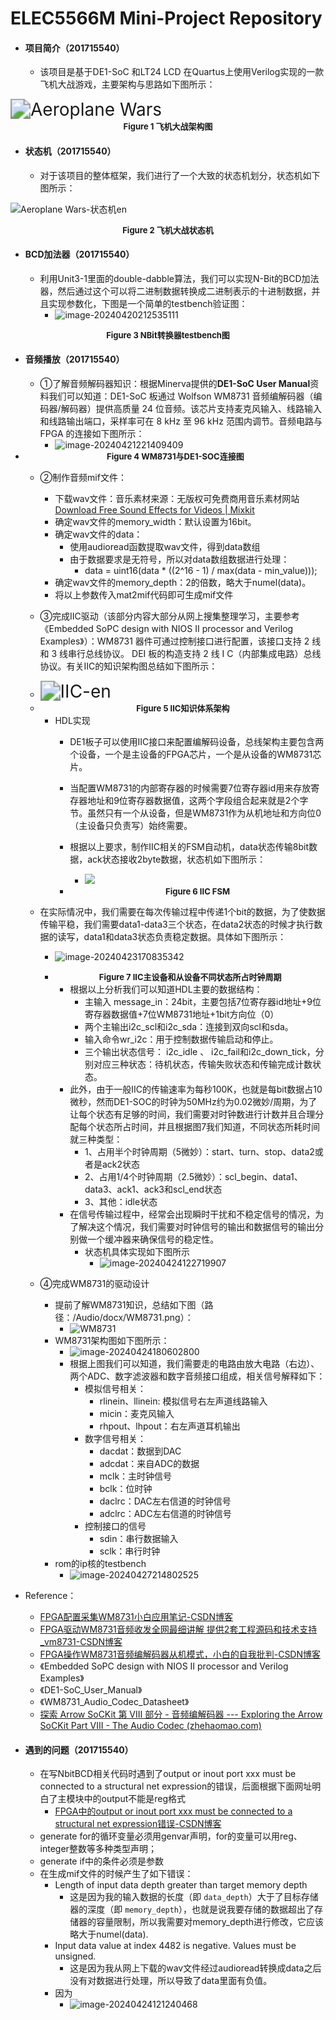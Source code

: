 # ELEC5566M Mini-Project Repository

- #### 项目简介（201715540）

  - 该项目是基于DE1-SoC   和LT24 LCD  在Quartus上使用Verilog实现的一款飞机大战游戏，主要架构与思路如下图所示：

<img src="README.assets/Aeroplane%20Wars.png" alt="Aeroplane Wars" style="zoom:200%;" />

<center><b><font size ='2'>Figure 1 飞机大战架构图</font></b></center></font>

- #### 状态机（201715540）

  - 对于该项目的整体框架，我们进行了一个大致的状态机划分，状态机如下图所示：

![Aeroplane Wars-状态机en](README.assets/Aeroplane%20Wars-%E7%8A%B6%E6%80%81%E6%9C%BAen.png)

<center><b><font size ='2'>Figure 2 飞机大战状态机</font></b></center></font>

- #### BCD加法器（201715540）

  - 利用Unit3-1里面的double-dabble算法，我们可以实现N-Bit的BCD加法器，然后通过这个可以将二进制数据转换成二进制表示的十进制数据，并且实现参数化，下图是一个简单的testbench验证图：
    - ![image-20240420212535111](README.assets/image-20240420212535111.png)

<center><b><font size ='2'>Figure 3 NBit转换器testbench图</font></b></center></font>

- #### 音频播放（201715540）

  - ①了解音频解码器知识：根据Minerva提供的**DE1-SoC User Manual**资料我们可以知道：DE1-SoC 板通过 Wolfson WM8731 音频编解码器（编码器/解码器）提供高质量 24 位音频。该芯片支持麦克风输入、线路输入和线路输出端口，采样率可在 8 kHz 至 96 kHz 范围内调节。音频电路与 FPGA 的连接如下图所示：
    - ![image-20240421221409409](README.assets/image-20240421221409409.png)
  
- <center><b><font size ='2'>Figure 4 WM8731与DE1-SOC连接图</font></b></center></font>

    - ②制作音频mif文件：
      - 下载wav文件：音乐素材来源：无版权可免费商用音乐素材网站[Download Free Sound Effects for Videos | Mixkit](https://mixkit.co/free-sound-effects/)
      - 确定wav文件的memory_width：默认设置为16bit。
      - 确定wav文件的data：
        - 使用audioread函数提取wav文件，得到data数组
        - 由于数据要求是无符号，所以对data数组数据进行处理：
          - data = uint16(data * ((2^16 - 1) / max(data - min_value)));
      - 确定wav文件的memory_depth：2的倍数，略大于numel(data)。
      - 将以上参数传入mat2mif代码即可生成mif文件

    - ③完成IIC驱动（该部分内容大部分从网上搜集整理学习，主要参考《Embedded SoPC design with NIOS II processor and Verilog Examples》）：WM8731 器件可通过控制接口进行配置，该接口支持 2 线和 3 线串行总线协议。 DEI 板的构造支持 2 线 I C（内部集成电路）总线协议。有关IIC的知识架构图总结如下图所示：
      
    - <img src="README.assets/IIC-en.png" alt="IIC-en" style="zoom:200%;" />
      
    - <center><b><font size ='2'>Figure 5 IIC知识体系架构</font></b></center></font>

      - HDL实现
        - DE1板子可以使用IIC接口来配置编解码设备，总线架构主要包含两个设备，一个是主设备的FPGA芯片，一个是从设备的WM8731芯片。
        - 当配置WM8731的内部寄存器的时候需要7位寄存器id用来存放寄存器地址和9位寄存器数据值，这两个字段组合起来就是2个字节。虽然只有一个从设备，但是WM8731作为从机地址和方向位0（主设备只负责写）始终需要。
        - 根据以上要求，制作IIC相关的FSM自动机，data状态传输8bit数据，ack状态接收2byte数据，状态机如下图所示：
          
          - ![](README.assets/IIC%20FSM-1713889179174.png)
          
        - <center><b><font size ='2'>Figure 6 IIC FSM</font></b></center></font>

    - 在实际情况中，我们需要在每次传输过程中传递1个bit的数据，为了使数据传输平稳，我们需要data1-data3三个状态，在data2状态的时候才执行数据的读写，data1和data3状态负责稳定数据。具体如下图所示：

       - ![image-20240423170835342](README.assets/image-20240423170835342.png)

       - <center><b><font size ='2'>Figure 7 IIC主设备和从设备不同状态所占时钟周期</font></b></center></font>

         - 根据以上分析我们可以知道HDL主要的数据结构：
           - 主输入 message_in：24bit，主要包括7位寄存器id地址+9位寄存器数据值+7位WM8731地址+1bit方向位（0）
           - 两个主输出i2c_scl和i2c_sda：连接到双向scl和sda。
           - 输入命令wr_i2c：用于控制数据传输启动和停止。
           - 三个输出状态信号： i2c_idle 、 i2c_fail和i2c_down_tick，分别对应三种状态：待机状态，传输失败状态和传输完成计数状态。
         - 此外，由于一般IIC的传输速率为每秒100K，也就是每bit数据占10微秒，然而DE1-SOC的时钟为50MHz约为0.02微妙/周期，为了让每个状态有足够的时间，我们需要对时钟数进行计数并且合理分配每个状态所占时间，并且根据图7我们知道，不同状态所耗时间就三种类型：
           - 1、占用半个时钟周期（5微妙）：start、turn、stop、data2或者是ack2状态
           - 2、占用1/4个时钟周期（2.5微妙）：scl_begin、data1、data3、ack1、ack3和scl_end状态
           - 3、其他：idle状态
         - 在信号传输过程中，经常会出现瞬时干扰和不稳定信号的情况，为了解决这个情况，我们需要对时钟信号的输出和数据信号的输出分别做一个缓冲器来确保信号的稳定性。
           - 状态机具体实现如下图所示
             - ![image-20240424122719907](README.assets/image-20240424122719907.png)

    - ④完成WM8731的驱动设计

       - 提前了解WM8731知识，总结如下图（路径：/Audio/docx/WM8731.png）：
          - ![WM8731](README.assets/WM8731.png)
       - WM8731架构图如下图所示：
          - ![image-20240424180602800](README.assets/image-20240424180602800.png)
          - 根据上图我们可以知道，我们需要走的电路由放大电路（右边）、两个ADC、数字滤波器和数字音频接口组成，相关信号解释如下：
             - 模拟信号相关：
                - rlinein、llinein: 模拟信号右左声道线路输入
                - micin：麦克风输入
                - rhpout、lhpout：右左声道耳机输出
             - 数字信号相关：
                - dacdat：数据到DAC
                - adcdat：来自ADC的数据
                - mclk：主时钟信号
                - bclk：位时钟
                - daclrc：DAC左右信道的时钟信号
                - adclrc：ADC左右信道的时钟信号
             - 控制接口的信号
                - sdin：串行数据输入
                - sclk：串行时钟
       - rom的ip核的testbench
          - ![image-20240427214802525](README.assets/image-20240427214802525.png)

- Reference：
    - [FPGA配置采集WM8731小白应用笔记-CSDN博客](https://blog.csdn.net/qq_41667729/article/details/120753491)
    - [FPGA驱动WM8731音频收发全网最细讲解 提供2套工程源码和技术支持_vm8731-CSDN博客](https://blog.csdn.net/qq_41667729/article/details/130668537)
    - [FPGA操作WM8731音频编解码器从机模式，小白的自我批判-CSDN博客](https://blog.csdn.net/qq_41667729/article/details/120953453)
    - 《Embedded SoPC design with NIOS II processor and Verilog Examples》
    - 《DE1-SoC_User_Manual》
    - 《WM8731_Audio_Codec_Datasheet》
  - [探索 Arrow SoCKit 第 VIII 部分 - 音频编解码器 --- Exploring the Arrow SoCKit Part VIII - The Audio Codec (zhehaomao.com)](https://zhehaomao.com/blog/fpga/2014/01/15/sockit-8.html)
  
- #### 遇到的问题（201715540）

  - 在写NbitBCD相关代码时遇到了output or inout port xxx must be connected to a structural net expression的错误，后面根据下面网址明白了主模块中的output不能是reg格式
    - [FPGA中的output or inout port xxx must be connected to a structural net expression错误-CSDN博客](https://blog.csdn.net/m0_57079595/article/details/123858285)
  - generate for的循环变量必须用genvar声明，for的变量可以用reg、integer整数等多种类型声明；
  - generate if中的条件必须是参数
  - 在生成mif文件的时候产生了如下错误：
    - Length of input data depth greater than target memory depth
      - 这是因为我的输入数据的长度（即 `data_depth`）大于了目标存储器的深度（即 `memory_depth`），也就是说我要存储的数据超出了存储器的容量限制，所以我需要对memory_depth进行修改，它应该略大于numel(data).
    - Input data value at index 4482 is negative. Values must be unsigned.
      - 这是因为我从网上下载的wav文件经过audioread转换成data之后没有对数据进行处理，所以导致了data里面有负值。
    - 因为
      - ![image-20240424121240468](README.assets/image-20240424121240468.png)

